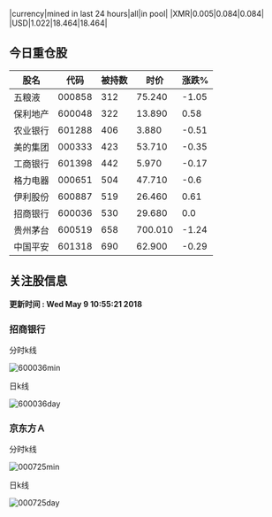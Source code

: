 |currency|mined in last 24 hours|all|in pool|
|XMR|0.005|0.084|0.084|
|USD|1.022|18.464|18.464|

## 今日重仓股 

|股名|代码|被持数|时价|涨跌%|
|---|---|---|---|---|
|五粮液|000858|312|75.240|-1.05|
|保利地产|600048|322|13.890|0.58|
|农业银行|601288|406|3.880|-0.51|
|美的集团|000333|423|53.710|-0.35|
|工商银行|601398|442|5.970|-0.17|
|格力电器|000651|504|47.710|-0.6|
|伊利股份|600887|519|26.460|0.61|
|招商银行|600036|530|29.680|0.0|
|贵州茅台|600519|658|700.010|-1.24|
|中国平安|601318|690|62.900|-0.29|

## 关注股信息
**更新时间 : Wed May  9 10:55:21 2018**
### 招商银行 
分时k线

![600036min](http://image.sinajs.cn/newchart/min/n/sh600036.gif)

日k线

![600036day](http://image.sinajs.cn/newchart/daily/n/sh600036.gif)

### 京东方Ａ 
分时k线

![000725min](http://image.sinajs.cn/newchart/min/n/sz000725.gif)

日k线

![000725day](http://image.sinajs.cn/newchart/daily/n/sz000725.gif)
